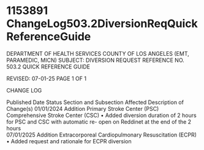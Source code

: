 # 1153891 ChangeLog503.2DiversionReqQuickReferenceGuide

DEPARTMENT OF HEALTH SERVICES 
COUNTY OF LOS ANGELES 
 (EMT, PARAMEDIC, MICN) 
SUBJECT: DIVERSION REQUEST REFERENCE NO. 503.2 
  QUICK REFERENCE GUIDE 
 
 
 
REVISED: 07-01-25 PAGE 1 OF 1  
 
CHANGE LOG 
 
Published 
Date 
Status Section and Subsection 
Affected 
Description of Change(s) 
01/01/2024 Addition Primary Stroke Center (PSC) 
Comprehensive Stroke Center 
(CSC) 
• Added diversion duration 
of 2 hours for PSC and 
CSC with automatic re-
open on Reddinet at the 
end of the 2 hours  
07/01/2025 Addition Extracorporeal 
Cardiopulmonary Resuscitation 
(ECPR) 
• Added request and 
rationale for ECPR 
diversion
